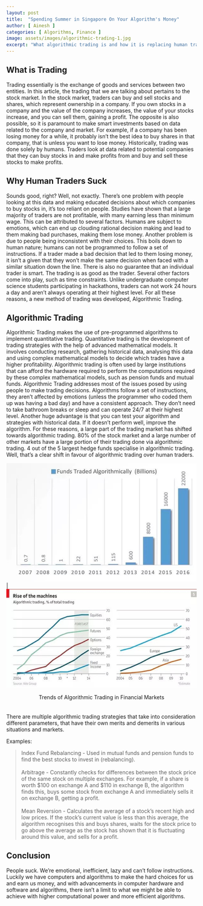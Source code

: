 ```yaml
---
layout: post
title:  "Spending Summer in Singapore On Your Algorithm's Money"
author: [ Ainesh ]
categories: [ Algorithms, Finance ]
image: assets/images/algorithmic-trading-1.jpg
excerpt: "What algorithmic trading is and how it is replacing human traders. Explains the basics of trading and the financial market as well."
---
```



## What is Trading

Trading essentially is the exchange of goods and services between two entities. In this article, the trading that we are talking about pertains to the stock market. In the stock market, traders can buy and sell stocks and shares, which represent ownership in a company. If you own stocks in a company and the value of the company increases, the value of your stocks increase, and you can sell them, gaining a profit. The opposite is also possible, so it is paramount to make smart investments based on data related to the company and market. For example, if a company has been losing money for a while, it probably isn’t the best idea to buy shares in that company, that is unless you want to lose money. Historically, trading was done solely by humans. Traders look at data related to potential companies that they can buy stocks in and make profits from and buy and sell these stocks to make profits.

## Why Human Traders Suck

Sounds good, right? Well, not exactly. There’s one problem with people looking at this data and making educated decisions about which companies to buy stocks in, it’s too reliant on people. Studies have shown that a large majority of traders are not profitable, with many earning less than minimum wage. This can be attributed to several factors. Humans are subject to emotions, which can end up clouding rational decision making and lead to them making bad purchases, making them lose money. Another problem is due to people being inconsistent with their choices. This boils down to human nature; humans can not be programmed to follow a set of instructions. If a trader made a bad decision that led to them losing money, it isn’t a given that they won’t make the same decision when faced with a similar situation down the line. There is also no guarantee that an individual trader is smart. The trading is as good as the trader. Several other factors come into play, such as time constraints. Unlike undergraduate computer science students participating in hackathons, traders can not work 24 hours a day and aren’t always operating at their highest level. For all these reasons, a new method of trading was developed, Algorithmic Trading.

## Algorithmic Trading

Algorithmic Trading makes the use of pre-programmed algorithms to implement quantitative trading. Quantitative trading is the development of trading strategies with the help of advanced mathematical models. It involves conducting research, gathering historical data, analysing this data and using complex mathematical models to decide which trades have a higher profitability. Algorithmic trading is often used by large institutions that can afford the hardware required to perform the computations required by these complex mathematical models, such as pension funds and mutual funds. Algorithmic Trading addresses most of the issues posed by using people to make trading decisions. Algorithms follow a set of instructions, they aren’t affected by emotions (unless the programmer who coded them up was having a bad day) and have a consistent approach. They don’t need to take bathroom breaks or sleep and can operate 24/7 at their highest level. Another huge advantage is that you can test your algorithm and strategies with historical data. If it doesn’t perform well, improve the algorithm. For these reasons, a large part of the trading market has shifted towards algorithmic trading. 80% of the stock market and a large number of other markets have a large portion of their trading done via algorithmic trading. 4 out of the 5 largest hedge funds specialise in algorithmic trading. Well, that’s a clear shift in favour of algorithmic trading over human traders.

![Trends of Algorithmic Trading in Different Markets](../assets/images/algorithmic-trading-2.jpg) | ![Trends of Funds Traded Algorithmically in Different Markets](../assets/images/algorithmic-trading-3.jpg)

<div align="center">Trends of Algorithmic Trading in Financial Markets</div>
<br><br>
There are multiple algorithmic trading strategies that take into consideration different parameters, that have their own merits and demerits in various situations and markets.

Examples:

> Index Fund Rebalancing - Used in mutual funds and pension funds to find the best stocks to invest in (rebalancing).<br><br>
> Arbitrage - Constantly checks for differences between the stock price of the same stock on multiple exchanges. For example, if a share is worth $100 on exchange A and $110 in exchange B, the algorithm finds this, buys some stock from exchange A and immediately sells it on exchange B, getting a profit.<br><br>
> Mean Reversion - Calculates the average of a stock’s recent high and low prices. If the stock’s current value is less than this average, the algorithm recognises this and buys shares, waits for the stock price to go above the average as the stock has shown that it is fluctuating around this value, and sells for a profit.

## Conclusion

People suck. We’re emotional, inefficient, lazy and can’t follow instructions. Luckily we have computers and algorithms to make the hard choices for us and earn us money, and with advancements in computer hardware and software and algorithms, there isn’t a limit to what we might be able to achieve with higher computational power and more efficient algorithms.
